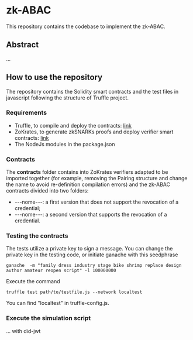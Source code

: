# zk-ABAC

This repository contains the codebase to implement the zk-ABAC.

## Abstract

...

## How to use the repository

The repository contains the Solidity smart contracts and the test files in javascript following the structure of Truffle project.

### Requirements

- Truffle, to compile and deploy the contracts: [link](ww.com)
- ZoKrates, to generate zkSNARKs proofs and deploy verifier smart contracts: [link](ww.com)
- The NodeJs modules in the package.json

### Contracts

The **contracts** folder contains into ZoKrates verifiers adapted to be imported together (for example, removing the Pairing structure and change the name to avoid re-definition compilation errors) and the zk-ABAC contracts divided into two folders:
- ---nome---: a first version that does not support the revocation of a credential;
- ---nome---: a second version that supports the revocation of a credential.

### Testing the contracts 

The tests utilize a private key to sign a message. You can change the private key in the testing code, or initiate ganache with this seedphrase

    ganache  -m "family dress industry stage bike shrimp replace design author amateur reopen script" -l 100000000

Execute the command

    truffle test path/to/testfile.js --network localtest

You can find "localtest" in truffle-config.js.

### Execute the simulation script 

... with did-jwt